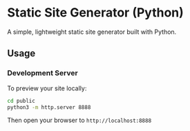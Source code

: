 # Static Site Generator (Python)

A simple, lightweight static site generator built with Python.

## Usage

### Development Server

To preview your site locally:

```bash
cd public
python3 -m http.server 8888
```

Then open your browser to `http://localhost:8888`
